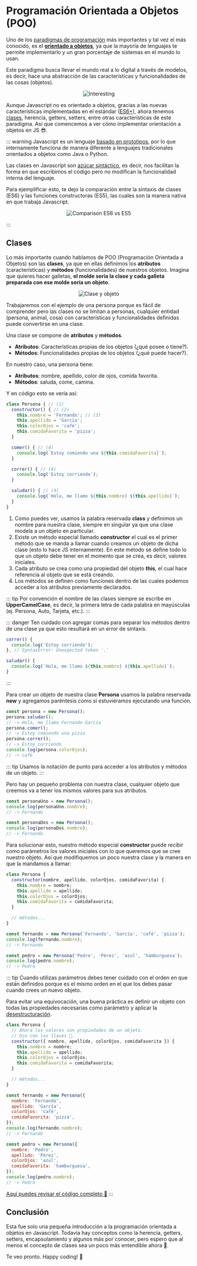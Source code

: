 # Programación Orientada a Objetos (POO)

Uno de los [paradigmas de programación](https://es.wikipedia.org/wiki/Paradigma_de_programaci%C3%B3n) más importantes y tal vez el más conocido, es el [**orientado a objetos**](https://es.wikipedia.org/wiki/Programaci%C3%B3n_orientada_a_objetos), ya que la mayoría de lenguajes te permite implementarlo y un gran porcentaje de sistemas en el mundo lo usan.

Este paradigma busca llevar el mundo real a lo digital a través de modelos, es decir, hace una abstracción de las características y funcionalidades de las cosas (objetos).

<p style="text-align: center">
  <img src="./interesting.gif" alt="Interesting" />
</p>

Aunque Javascript no es orientado a objetos, gracias a las nuevas características implementadas en el estándar ([ES6+](https://www.w3schools.com/js/js_es6.asp)), ahora tenemos [clases](https://developer.mozilla.org/es/docs/Web/JavaScript/Reference/Classes), herencia, getters, setters, entre otras características de este paradigma. Así que comencemos a ver cómo implementar orientación a objetos en JS 😎.

::: warning
Javascript es un lenguaje [basado en prototipos](https://es.wikipedia.org/wiki/Programaci%C3%B3n_basada_en_prototipos), por lo que internamente funciona de manera diferente a lenguajes tradicionales orientados a objetos como Java o Python.

Las clases en Javascript son [azúcar sintáctico](https://es.wikipedia.org/wiki/Az%C3%BAcar_sint%C3%A1ctico), es decir, nos facilitan la forma en que escribimos el código pero no modifican la funcionalidad interna del lenguaje.

Para ejemplificar esto, te dejo la comparación entre la sintaxis de clases (ES6) y las funciones constructoras (ES5), las cuales son la manera nativa en que trabaja Javascript.

<p style="text-align: center">
  <img src="./comparison.png" alt="Comparison ES6 vs ES5" />
</p>
:::

## Clases

Lo más importante cuando hablamos de POO (Programación Orientada a Objetos) son las **clases**, ya que en ellas definimos los **atributos** (características) y **métodos** (funcionalidades) de nuestros objetos. Imagina que quieres hacer galletas, **el molde sería la clase y cada galleta preparada con ese molde sería un objeto**.

<p style="text-align: center">
  <img src="./class-object.png" alt="Clase y objeto" />
</p>

Trabajaremos con el ejemplo de una persona porque es fácil de comprender pero las clases no se limitan a personas, cualquier entidad (persona, animal, cosa) con características y funcionalidades definidas puede convertirse en una clase.

Una clase se compone de **atributos** y **métodos**.
- **Atributos**: Características propias de los objetos (¿qué posee o tiene?).
- **Métodos**: Funcionalidades propias de los objetos (¿qué puede hacer?).

En nuestro caso, una persona tiene:
- **Atributos**: nombre, apellido, color de ojos, comida favorita.
- **Métodos**: saluda, come, camina.

Y en código esto se vería así:

```js
class Persona { // (1)
  constructor() { // (2)
    this.nombre = 'Fernando'; // (3)
    this.apellido = 'García';
    this.colorOjos = 'café';
    this.comidaFavorita = 'pizza';
  }

  comer() { // (4)
    console.log(`Estoy comiendo una ${this.comidaFavorita}`);
  }

  correr() { // (4)
    console.log('Estoy corriendo');
  }

  saludar() { // (4)
    console.log(`Hola, me llamo ${this.nombre} ${this.apellido}`);
  }
}
```

1. Como puedes ver, usamos la palabra reservada **class** y definimos un nombre para nuestra clase, siempre en singular ya que una clase modela a un objeto en particular.
2. Existe un método especial llamado **constructor** el cual es el primer método que se manda a llamar cuando creamos un objeto de dicha clase (esto lo hace JS internamente). En este método se define todo lo que un objeto debe tener en el momento que se crea, es decir, valores iniciales.
3. Cada atributo se crea como una propiedad del objeto **this**, el cual hace referencia al objeto que se está creando.
4. Los métodos se definen como funciones dentro de las cuales podemos acceder a los atributos previamente declarados.

::: tip
Por convención el nombre de las clases siempre se escribe en **UpperCamelCase**, es decir, la primera letra de cada palabra en mayúsculas (ej. Persona, Auto, Tarjeta, etc.).
:::

::: danger
Ten cuidado con agregar comas para separar los métodos dentro de una clase ya que esto resultará en un error de sintaxis.

```js
correr() {
  console.log('Estoy corriendo');
}, // SyntaxError: Unexpected token ','

saludar() {
  console.log(`Hola, me llamo ${this.nombre} ${this.apellido}`);
}
```
:::

Para crear un objeto de nuestra clase **Persona** usamos la palabra reservada **new** y agregamos paréntesis como si estuviéramos ejecutando una función.

```js
const persona = new Persona();
persona.saludar();
// -> Hola, me llamo Fernando García
persona.comer();
// -> Estoy comiendo una pizza
persona.correr();
// -> Estoy corriendo
console.log(persona.colorOjos);
// -> café
```

::: tip
Usamos la notación de punto para acceder a los atributos y métodos de un objeto.
:::

Pero hay un pequeño problema con nuestra clase, cualquier objeto que creemos va a tener los mismos valores para sus atributos.

```js
const personaUno = new Persona();
console.log(personaUno.nombre);
// -> Fernando

const personaDos = new Persona();
console.log(personaDos.nombre);
// -> Fernando
```

Para solucionar esto, nuestro método especial **constructor** puede recibir como parámetros los valores iniciales con lo que queremos que se cree nuestro objeto. Así que modifiquemos un poco nuestra clase y la manera en que la mandamos a llamar:

```js
class Persona {
  constructor(nombre, apellido, colorOjos, comidaFavorita) {
    this.nombre = nombre;
    this.apellido = apellido;
    this.colorOjos = colorOjos;
    this.comidaFavorita = comidaFavorita;
  }

  // métodos...
}

const fernando = new Persona('Fernando', 'García', 'café', 'pizza');
console.log(fernando.nombre);
// -> Fernando

const pedro = new Persona('Pedro', 'Pérez', 'azul', 'hamburguesa');
console.log(pedro.nombre);
// -> Pedro
```

::: tip
Cuando utilizas parámetros debes tener cuidado con el orden en que están definidos porque es el mismo orden en el que los debes pasar cuando crees un nuevo objeto.

Para evitar una equivocación, una buena práctica es definir un objeto con todas las propiedades necesarias como parámetro y aplicar la [desestructuración](https://developer.mozilla.org/es/docs/Web/JavaScript/Reference/Operators/Destructuring_assignment).

```js
class Persona {
  // Ahora los valores son propiedades de un objeto.
  // Ojo con las llaves 👀.
  constructor({ nombre, apellido, colorOjos, comidaFavorita }) {
    this.nombre = nombre;
    this.apellido = apellido;
    this.colorOjos = colorOjos;
    this.comidaFavorita = comidaFavorita;
  }

  // métodos...
}

const fernando = new Persona({
  nombre: 'Fernando',
  apellido: 'García',
  colorOjos: 'café',
  comidaFavorita: 'pizza',
});
console.log(fernando.nombre);
// -> Fernando

const pedro = new Persona({
  nombre: 'Pedro',
  apellido: 'Pérez',
  colorOjos: 'azul',
  comidaFavorita: 'hamburguesa',
});
console.log(pedro.nombre);
// -> Pedro
```

[Aquí puedes revisar el código completo 👀](https://gist.github.com/FerGv/cc4eb2ce4bb225b05ad070eebf3b5e36)
:::

## Conclusión

Esta fue solo una pequeña introducción a la programación orientada a objetos en Javascript. Todavía hay conceptos como la herencia, getters, setters, encapsulamiento y algunos más por conocer, pero espero que al menos el concepto de clases sea un poco más entendible ahora 🤭.

Te veo pronto. Happy coding! 🥸

<Disqus />
